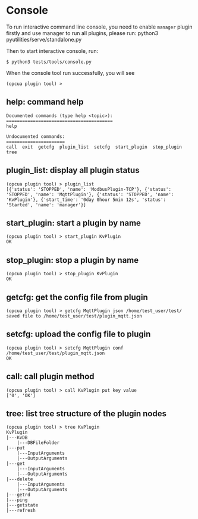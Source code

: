 # Console

To run interactive command line console, you need to enable `manager` plugin firstly and use manager to run all plugins, please run:
    python3 pyutilities/serve/standalone.py

Then to start interactive console, run:

	$ python3 tests/tools/console.py

When the console tool run successfully, you will see

	(opcua plugin tool) > 

## help: command help

    Documented commands (type help <topic>):
    ========================================
    help
    
    Undocumented commands:
    ======================
    call  exit  getcfg  plugin_list  setcfg  start_plugin  stop_plugin  tree


## plugin_list: display all plugin status

    (opcua plugin tool) > plugin_list
    [{'status': 'STOPPED', 'name': 'ModbusPlugin-TCP'}, {'status': 'STOPPED', 'name': 'MqttPlugin'}, {'status': 'STOPPED', 'name': 'KvPlugin'}, {'start_time': '0day 0hour 5min 12s', 'status': 'Started', 'name': 'manager'}]


## start_plugin: start a plugin by name

    (opcua plugin tool) > start_plugin KvPlugin
    OK


## stop_plugin: stop a plugin by name

    (opcua plugin tool) > stop_plugin KvPlugin
    OK


## getcfg: get the config file from plugin

    (opcua plugin tool) > getcfg MqttPlugin json /home/test_user/test/
    saved file to /home/test_user/test/plugin_mqtt.json


## setcfg: upload the config file to plugin

    (opcua plugin tool) > setcfg MqttPlugin conf /home/test_user/test/plugin_mqtt.json
    OK

## call: call plugin method

    (opcua plugin tool) > call KvPlugin put key value
    ['0', 'OK']


## tree: list tree structure of the plugin nodes
    (opcua plugin tool) > tree KvPlugin
    KvPlugin
    |---KvDB
        |---DBFileFolder
    |---put
        |---InputArguments
        |---OutputArguments
    |---get
        |---InputArguments
        |---OutputArguments
    |---delete
        |---InputArguments
        |---OutputArguments
    |---getrd
    |---ping
    |---getstate
    |---refresh
